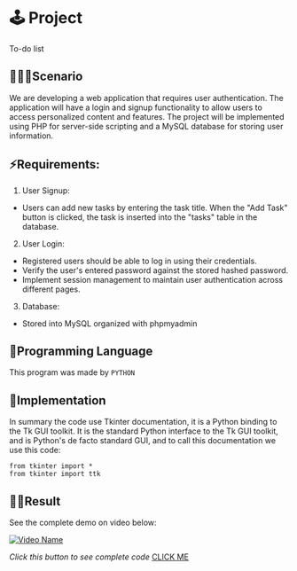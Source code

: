 # 🕹 Project
To-do list

## 👨🏼‍💻Scenario

We are developing a web application that requires user authentication. The application will have a login and signup functionality to allow users to access personalized content and features. The project will be implemented using PHP for server-side scripting and a MySQL database for storing user information.

## ⚡️Requirements:

1. User Signup:
- Users can add new tasks by entering the task title. When the "Add Task" button is clicked, the task is inserted into the "tasks" table in the database.

2. User Login:
- Registered users should be able to log in using their credentials.
- Verify the user's entered password against the stored hashed password.
- Implement session management to maintain user authentication across different pages.

3. Database:
- Stored into MySQL organized with phpmyadmin

## 🤖Programming Language
This program was made by `PYTHON`

## 🦾Implementation

In summary the code use Tkinter documentation, it is a Python binding to the Tk GUI toolkit. It is the standard Python interface to the Tk GUI toolkit, and is Python's de facto standard GUI, and to call this documentation we use this code:

```
from tkinter import *
from tkinter import ttk
```

## 👌🏻Result

See the complete demo on video below:

[![Video Name](https://img.youtube.com/vi/ERiXKnfZ9EE/0.jpg)](https://www.youtube.com/watch?v=ERiXKnfZ9EE)

*Click this button to see complete code* 
[CLICK ME](https://github.com/rajasyamabbas/to-do-list/blob/main/todo.py)
